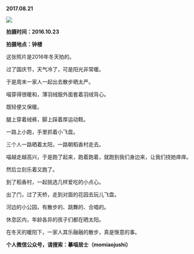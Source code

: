 
          
            
**2017.08.21**



![](//upload-images.jianshu.io/upload_images/51001-178a2d210be70031.jpg)




**拍摄时间：2016.10.23**

**拍摄地点：钟楼**

这张照片是2016年冬天拍的。

过了国庆节，天气冷了，可是阳光非常暖。

于是周末一家人一起出去散步晒太严。

喵穿得很暖和，薄羽绒服外面套着羽绒背心。

既轻便又保暖。

腿上穿着绒裤，脚上踩着厚运动鞋。

一路上小跑，手里抓着小飞盘。

三个人一路晒着太阳，一路朝稻香村走去。

喵越走越高兴，于是跑了起来，跑着跑着，就跑到我们身边来，让我们挠她痒痒。

然后立刻乐着又跑了。

到了稻香村，一起挑选几样爱吃的小点心。

出了门，过了天桥，走到对面的花园去玩儿飞盘。

河边的小公园，有散步的、跳舞的、合唱的。

休息区内，年龄各异的孩子们都在晒太阳。

在冬天的暖阳下，一家人其乐融融的散步，真是惬意的事。


**个人微信公众号，请搜索：摹喵居士（momiaojushi）**

          
        